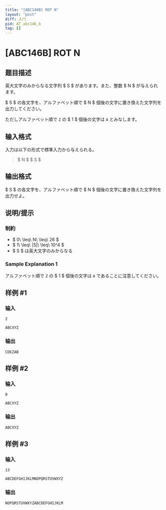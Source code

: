 ```yaml
---
title: "[ABC146B] ROT N"
layout: "post"
diff: 入门
pid: AT_abc146_b
tag: []
---
```


# [ABC146B] ROT N

## 题目描述

[problemUrl]: https://atcoder.jp/contests/abc146/tasks/abc146_b

英大文字のみからなる文字列 $ S $ があります。また、整数 $ N $ が与えられます。

$ S $ の各文字を、アルファベット順で $ N $ 個後の文字に置き換えた文字列を出力してください。

ただしアルファベット順で `Z` の $ 1 $ 個後の文字は `A` とみなします。

## 输入格式

入力は以下の形式で標準入力から与えられる。

> $ N $ $ S $

## 输出格式

$ S $ の各文字を、アルファベット順で $ N $ 個後の文字に置き換えた文字列を出力せよ。

## 说明/提示

### 制約

- $ 0\ \leq\ N\ \leq\ 26 $
- $ 1\ \leq\ |S|\ \leq\ 10^4 $
- $ S $ は英大文字のみからなる

### Sample Explanation 1

アルファベット順で `Z` の $ 1 $ 個後の文字は `A` であることに注意してください。

## 样例 #1

### 输入

```
2
ABCXYZ
```

### 输出

```
CDEZAB
```

## 样例 #2

### 输入

```
0
ABCXYZ
```

### 输出

```
ABCXYZ
```

## 样例 #3

### 输入

```
13
ABCDEFGHIJKLMNOPQRSTUVWXYZ
```

### 输出

```
NOPQRSTUVWXYZABCDEFGHIJKLM
```

